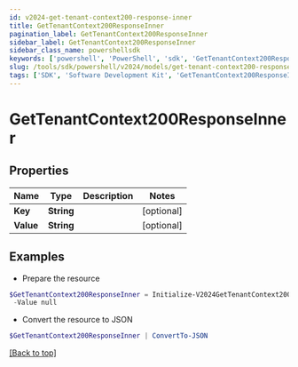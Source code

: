 ```yaml
---
id: v2024-get-tenant-context200-response-inner
title: GetTenantContext200ResponseInner
pagination_label: GetTenantContext200ResponseInner
sidebar_label: GetTenantContext200ResponseInner
sidebar_class_name: powershellsdk
keywords: ['powershell', 'PowerShell', 'sdk', 'GetTenantContext200ResponseInner', 'V2024GetTenantContext200ResponseInner'] 
slug: /tools/sdk/powershell/v2024/models/get-tenant-context200-response-inner
tags: ['SDK', 'Software Development Kit', 'GetTenantContext200ResponseInner', 'V2024GetTenantContext200ResponseInner']
---
```



# GetTenantContext200ResponseInner

## Properties

Name | Type | Description | Notes
------------ | ------------- | ------------- | -------------
**Key** | **String** |  | [optional] 
**Value** | **String** |  | [optional] 

## Examples

- Prepare the resource
```powershell
$GetTenantContext200ResponseInner = Initialize-V2024GetTenantContext200ResponseInner  -Key null `
 -Value null
```

- Convert the resource to JSON
```powershell
$GetTenantContext200ResponseInner | ConvertTo-JSON
```


[[Back to top]](#) 

